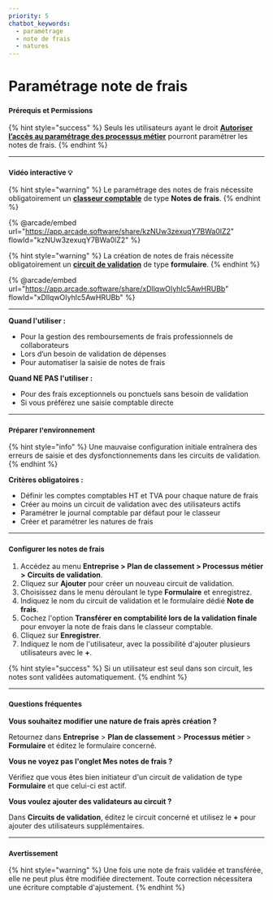 ```yaml
---
priority: 5
chatbot_keywords: 
  - paramétrage
  - note de frais
  - natures
---
```


# Paramétrage note de frais

### <sup>**Prérequis et Permissions**</sup>

{% hint style="success" %}
Seuls les utilisateurs ayant le droit [**Autoriser l’accès au paramétrage des processus métier**](../../administration/detail-des-droits.md) pourront paramétrer les notes de frais.
{% endhint %}

***

### <sup>Vidéo interactive 💡</sup>

{% hint style="warning" %}
Le paramétrage des notes de frais nécessite obligatoirement un [**classeur comptable**](../../gestion-des-entreprises/classeurs-comptables.md) de type **Notes de frais**.
{% endhint %}

{% @arcade/embed url="https://app.arcade.software/share/kzNUw3zexuqY7BWa0lZ2" flowId="kzNUw3zexuqY7BWa0lZ2" %}

{% hint style="warning" %}
La création de notes de frais nécessite obligatoirement un [**circuit de validation**](../workflow/circuit-de-validation.md) de type **formulaire**.
{% endhint %}

{% @arcade/embed url="https://app.arcade.software/share/xDllqwOIyhIc5AwHRUBb" flowId="xDllqwOIyhIc5AwHRUBb" %}

***

**Quand l'utiliser :**

* Pour la gestion des remboursements de frais professionnels de collaborateurs
* Lors d’un besoin de validation de dépenses
* Pour automatiser la saisie de notes de frais

**Quand NE PAS l'utiliser :**

* Pour des frais exceptionnels ou ponctuels sans besoin de validation
* Si vous préférez une saisie comptable directe

***

### <sup>**Préparer l'environnement**</sup>

{% hint style="info" %}
Une mauvaise configuration initiale entraînera des erreurs de saisie et des dysfonctionnements dans les circuits de validation.
{% endhint %}

**Critères obligatoires :**

* Définir les comptes comptables HT et TVA pour chaque nature de frais
* Créer au moins un circuit de validation avec des utilisateurs actifs
* Paramétrer le journal comptable par défaut pour le classeur
* Créer et paramétrer les natures de frais

***

### <sup>**Configurer les notes de frais**</sup>

1. Accédez au menu **Entreprise > Plan de classement > Processus métier >** **Circuits de validation**.
2. Cliquez sur **Ajouter** pour créer un nouveau circuit de validation.
3. Choisissez dans le menu déroulant le type **Formulaire** et enregistrez.
4. Indiquez le nom du circuit de validation et le formulaire dédié **Note de frais**.
5. Cochez l'option **Transférer en comptabilité lors de la validation finale** pour envoyer la note de frais dans le classeur comptable.
6. Cliquez sur **Enregistrer**.
7. Indiquez le nom de l'utilisateur, avec la possibilité d'ajouter plusieurs utilisateurs avec le **+**.

{% hint style="success" %}
Si un utilisateur est seul dans son circuit, les notes sont validées automatiquement.
{% endhint %}

***

### <sup>**Questions fréquentes**</sup>

**Vous souhaitez modifier une nature de frais après création ?**

Retournez dans **Entreprise** > **Plan de classement** > **Processus métier** > **Formulaire** et éditez le formulaire concerné.

**Vous ne voyez pas l'onglet Mes notes de frais ?**

Vérifiez que vous êtes bien initiateur d'un circuit de validation de type **Formulaire** et que celui-ci est actif.

**Vous voulez ajouter des validateurs au circuit ?**

Dans **Circuits de validation**, éditez le circuit concerné et utilisez le **+** pour ajouter des utilisateurs supplémentaires.

***

### <sup>**Avertissement**</sup>

{% hint style="warning" %}
Une fois une note de frais validée et transférée, elle ne peut plus être modifiée directement. Toute correction nécessitera une écriture comptable d'ajustement.
{% endhint %}
